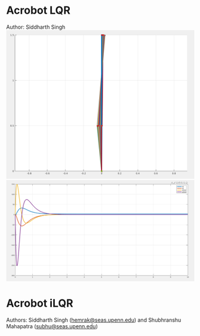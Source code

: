 # Acrobot LQR
Author: Siddharth Singh
![Pendulum Starting near goal](images/pendunearpi.png)
![Evolution of states with time](images/statepen00.png)

# Acrobot iLQR
Authors: Siddharth Singh (hemrak@seas.upenn.edu) and Shubhranshu Mahapatra (subhu@seas.upenn.edu) 
